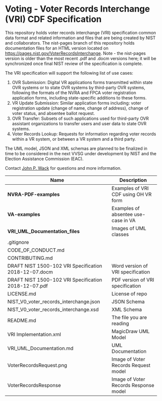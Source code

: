 # Voting - Voter Records Interchange (VRI) CDF Specification

This repository holds voter records interchange (VRI) specification common data format and related information and files that are being created by NIST and collaborators.  The nist-pages branch of this repository holds documentation files for an HTML version located on https://pages.nist.gov/VoterRecordsInterchange.  Note - the nist-pages version is older than the most recent .pdf and .docm versions here; it will be synchronized once final NIST review of the specification is complete.

The VRI specification will support the following list of use cases:

1. OVR Submission: Digital VR applications forms transmitted within state OVR systems or to state OVR systems by third-party OVR systems, following the formats of the NVRA and FPCA voter registration application forms, including state-specific additions to these forms.
2. VR Update Submission: Similar application forms including: voter registration update (change of name, change of address), change of voter status, and absentee ballot request.
3. OVR Transfer: Subsets of such applications used for third-party OVR assistant organizations to transfer users and user data to state OVR systems.
4. Voter Records Lookup: Requests for information regarding voter records within a VR system, or between a VR system and a third party.

The UML model, JSON and XML schemas are planned to be finalized in time to be considered in the next VVSG under development by NIST and the Election Assistance Commission (EAC).  

Contact [John P. Wack](mailto:john.wack@nist.gov) for questions and more information.

|Name     |Description  |
|---------|---------|
|**NVRA-PDF-examples**     |Examples of VRI CDF using OH VR form|
|**VA-examples**|Examples of absentee use-case in VA |
|**VRI_UML_Documentation_files**|Images of UML classes         |
|.gitignore     |         |
|CODE_OF_CONDUCT.md|         |
|CONTRIBUTING.md     |         |
|DRAFT NIST 1500-102 VRI Specification 2018-12-07.docm|Word version of VRI specification|
|DRAFT NIST 1500-102 VRI Specification 2018-12-07.pdf|PDF version of VRI specification         |
|LICENSE.md|License of repo         |
|NIST_V0_voter_records_interchange.json|JSON Schema|
|NIST_V0_voter_records_interchange.xsd|XML Schema|
|README.md|The file you are reading|
|VRI Implementation.xml|MagicDraw UML Model|
|VRI_UML_Documentation.md|UML Documentation|
|VoterRecordsRequest.png|Image of Voter Records Request model|
|VoterRecordsResponse|Image of Voter Records Response model|